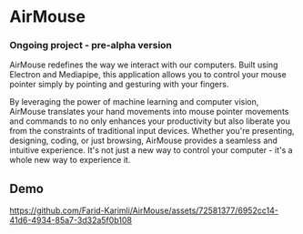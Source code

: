 # AirMouse 

### Ongoing project - pre-alpha version

AirMouse redefines the way we interact with our computers. Built using Electron and Mediapipe, this application allows you to control your mouse pointer simply by pointing and gesturing with your fingers.

By leveraging the power of machine learning and computer vision, AirMouse translates your hand movements into mouse pointer movements and commands to no only enhances your productivity but also liberate you from the constraints of traditional input devices. Whether you're presenting, designing, coding, or just browsing, AirMouse provides a seamless and intuitive experience. It's not just a new way to control your computer - it's a whole new way to experience it.

## Demo

https://github.com/Farid-Karimli/AirMouse/assets/72581377/6952cc14-41d6-4934-85a7-3d32a5f0b108

